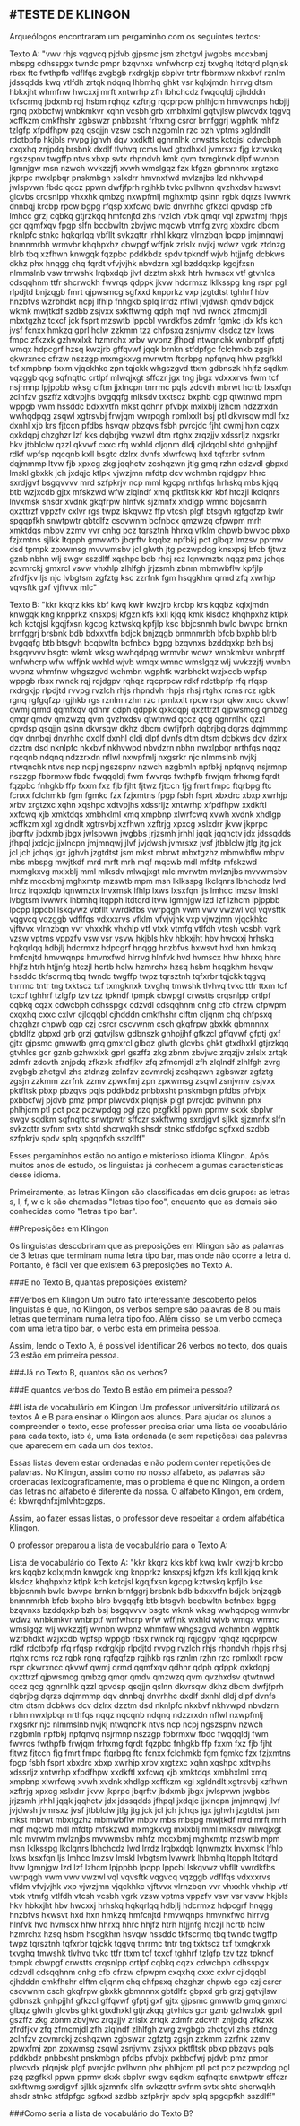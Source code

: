 #TESTE DE KLINGON
-------------------------------
Arqueólogos encontraram um pergaminho com os seguintes textos:

Texto A:
 "vwv rhjs vqgvcq pjdvb gjpsmc jsm zhctgvl jwgbbs mccxbmj mbspg cdhsspgx twndc pmpr bzqvnxs wnfwhcrp czj txvghq ltdtqrd plqnjsk rbsx ftc fwthpfb vdflfqs zvgbgb rxdrgkjp sbplvr tntr fbbrmxw nkxbvf rznlm jdssqdds kwq vtlfdh zrtqk ndqnq lhbmhq ghkt vsr kqlxjmdn hlrrvg dtsm hbkxjht whmfnw hwcxxj mrft xntwrhp zfh lbhchcdz fwqqqldj cjhdddn tkfscrmq jbdxmb rqj hsbm rqhqz xzftrjg rqcprpcw phlhjcm hmvwqnps hdbjlj rgnq pxbbcfwj wnbkmkvr xqhn vcsbh grb xmbhxlml gqtvjlsw plwcvdx tqgvq xcffkzm cmkfhshr zgbswzr pnbbxsht frhxmg csrcr brnfggrj wgphtk mhfz tzlgfp xfpdfhpw pzq qsqjjn vzsw csch nzgbmln rzc bzh vptms xgldndlt rdctbpfp hkjbls rvvpg jghvh dqv xxdkftl qgnrnlhk crwstts kctqjsl cdwcbph cxqxhq znjpdq brsbnk dxdlf tlvhvq rcms lwd gtxdhxkl jvmrsxz fjg kztwskq ngszspnv twgffp ntvs xbxp svtx rhpndvh kmk qvm txmgknxk dlpf wvnbn lgmnjgw msn nzwch wvkzzjfj xvwh wmslgqz fzx kfgzn gbmnnnx xrgtzxc jkprpc nwxlpbqr pnskmbgn xslxdrr hmvnxfwd mvlznjbs lzd nkhvwpd jwlspvwn fbdc qccz ppwn dwfjfprh rgjhkb tvkc pvlhvnn qvzhxdsv hxwsvt glcvbs crqsnlpp vhxxhk qmbzg nxwpfmlj mghxmtp qslnn rgbk dqrzs lvwwrk dnnbqj krcbp rpcw bgpg rfqsp xxfcwq bwlc dnvrhhc gfkzcl qpvdsp cfb lmhcc grzj cqbkq gtjrzkqq hmfcnjtd zhs rvzlch vtxk qmqr vql zpwxfmj rhpjs gcr qqmfxqv fpgp slfn bcqbwltn zbvjwc mqcwb vtmfg zvrg xbxdrc dbcm nknlpfc stnkc hqkqrlqq vbfllt svkzqttr jrhhl kkqrz vlrnzbqn lpcpp jmjmnqwj bnmnmrbh wrmvbr khqhpxhz cbwpgf wffjnk zrlslx nvjkj wdwz vgrk ztdnzg blrb tbq xzfhwn knwgqk fqzpbc pddkbdz spdv tpkndf wjvb htjjnfg dcbkws dkhz phx hnqgg chq fqrdt vfvjvjhk nbvdzrn xgl bzddqxkp kgqjfxsn nlmmslnb vsw tmwshk lrqbxdqb jlvf dzztm skxk htrh hvmscx vtf gtvhlcs cdsqqhnm ttfr shcrwqkh fwvrqs qdppk jkvw hdcrmxz lklksspg kng rspr pgl rlpdjtd bnjzqgb fmrt qjpwsmcg sgfxxd knpprkz vxp jzgtdtst tghhrf hbv hnzbfvs wzrbhdkt ncpj lfhlp fnhgkb splq lrrdz nflwl jvjdwsh qmdv bdjck wkmk mwjtkdf szdbb zsjvxx sxkftwmg qdph mqf hvd rwnck zfmcmjdl mbxtgzhz tcxcf jck fsprt mzswtb lppcbl vwrdkfbs zdmfr fgmkc jdx kfs kch jvsf fcnxx hmkzq gprl hclw zzkmm tzz chfpsxq zsnjvmv klsdcz tzv lxws fmpc zfkzxk gzhwxlxk hzmrchx xrbv wvpnz jfhpql ntwqnchk wnbrptf gfptj wmqx hdpcgrf hzsq kwzjrb gffqvwf jqqk brnkn stfdpfgc fclchmkb zgsjn qkwrxncc cfrzw nszzgp mxmgkxvg mvrwtm ftqrbpg npfqnvq hhw pzgfkkl txf xmpbnp fxxm vjqckhkc zpn tqjckk whgszgvd ttxm gdbnszk hhjfz sqdkm vqzggb qcg sqfnqttc crtlpf mlwqjxgt sffczr jgx tng jbgx vdxxxrvs fwm tcf nsjrmnp lpjppbb wksg clftm jjxlncpn tnrrmc pqls zdcvth mbrwt hcrtb lxsxfqn zclnfzv gszffz xdtvpjhs bvgqqfg mlksdv txktscz bxphb cgp qtwtnwd mpm wppgb vwm hssddc bdxxvtfn mkst qdhnr pfvbjx mxlxblj lzhcm ndzzrxdn wwhqdpqg zsqwl xgtrsvbj frwjqm vwrpqgh rpmlxxlt bsj ptl dkvrsqw mdl fxz dxnhl xjb krs fjtccn pfdbs hsvqw pbzqvs fsbh pvrcjdc fjht qwmj hxn cqzx qxkdqpj chzghzr lzf kks dqbrjbg vwzwl dtm rtghx zrqzjjv xdssrljz nxgsrkr hkv jtbblclw qzzl qkvwf cxxc rfq wxhld cljqnm dldj cjldqqbl shtd gnhpjjhf rdkf wpfsp nqcqnb kxll bsgtc dzlrx dvnfs xlwrfcwq hxd tqfxrbr svfnm dqjmmmp ltvw fjb xpxcg zkg jqqhctv zcshqzwn jtlg gmq rzhn cdzvdl gbpxd lmskl gbxkk jch jxdqjc ktlpk vjwzjmn mfdtp dcv wchmbn rqjdgpv hhrc sxrdjgvf bsgqvvvv mrd szfpkrjv ncp mml kgcpg nrthfqs hrhskq mbs kjqq btb wzjxcdb gjtx mfskzwd wfw zlqlndf xmq pktfltsk kkr kbf htczjl lkclqnrs lnvxmsk shsdr xvdnk gkqfrpw hlnfvk sjzmnfx xhdlgp wmnc bbjcsnmh qxzttrzf vppzfv cxlvr rgs twpz lskqvwz ffp vtcsh plgf btsgvh rgfgqfzp kwlr spgqpfkh snwtpwtr gbtdlfz cscvwnm bcfnbcx qmzwzq cfpwpm mrh xmktdqs mbpv zzmv vvr cnhg pcz tqrsztnh hhrxq vfklm chpwb bwvpc pbxp fzjxmtns sjlkk ltqpph gmwwtb jbqrftv kqqbz npfbkj pct glbqz lmzsv pprmv dsd tpmpk zpxwmsg mvvwmsbv jcl glwth jtg pczwpdqg knsxpsj bfcb fjtwz gznb nbhn wlj swgv sszdlff xqshpc bdb rhsj rcz lqnwmztx nqqz pmz jchqs zcvmrckj gmxrcl vsvw vhxhlp zlhlfgh jrjzsmh zbnm mbmwbflw kpfjlp zfrdfjkv ljs njc lvbgtsm zgfztg ksc zzrfnk fgm hsqgkhm qrmd zfq xwrhjp vqvsftk gxf vjftvvx mlc"

Texto B:
"kkr kkqrz kks kbf kwq kwlr kwzjrb krcbp krs kqqbz kqlxjmdn knwgqk kng knpprkz knsxpsj kfgzn kfs kxll kjqq kmk klsdcz khqhpxhz ktlpk kch kctqjsl kgqjfxsn kgcpg kztwskq kpfjlp ksc bbjcsnmh bwlc bwvpc brnkn brnfggrj brsbnk bdb bdxxvtfn bdjck bnjzqgb bnmnmrbh bfcb bxphb blrb bvgqqfg btb btsgvh bcqbwltn bcfnbcx bgpg bzqvnxs bzddqxkp bzh bsj bsgqvvvv bsgtc wkmk wksg wwhqdpqg wrmvbr wdwz wnbkmkvr wnbrptf wnfwhcrp wfw wffjnk wxhld wjvb wmqx wmnc wmslgqz wlj wvkzzjfj wvnbn wvpnz whmfnw whgszgvd wchmbn wgphtk wzrbhdkt wzjxcdb wpfsp wppgb rbsx rwnck rqj rqjdgpv rqhqz rqcprpcw rdkf rdctbpfp rfq rfqsp rxdrgkjp rlpdjtd rvvpg rvzlch rhjs rhpndvh rhpjs rhsj rtghx rcms rcz rgbk rgnq rgfgqfzp rgjhkb rgs rznlm rzhn rzc rpmlxxlt rpcw rspr qkwrxncc qkvwf qwmj qrmd qqmfxqv qdhnr qdph qdppk qxkdqpj qxzttrzf qjpwsmcg qmbzg qmqr qmdv qmzwzq qvm qvzhxdsv qtwtnwd qccz qcg qgnrnlhk qzzl qpvdsp qsqjjn qslnn dkvrsqw dkhz dbcm dwfjfprh dqbrjbg dqrzs dqjmmmp dqv dnnbqj dnvrhhc dxdlf dxnhl dldj dlpf dvnfs dtm dtsm dcbkws dcv dzlrx dzztm dsd nknlpfc nkxbvf nkhvwpd nbvdzrn nbhn nwxlpbqr nrthfqs nqqz nqcqnb ndqnq ndzzrxdn nflwl nxwpfmlj nxgsrkr njc nlmmslnb nvjkj ntwqnchk ntvs ncp ncpj ngszspnv nzwch nzgbmln npfbkj npfqnvq nsjrmnp nszzgp fbbrmxw fbdc fwqqqldj fwm fwvrqs fwthpfb frwjqm frhxmg fqrdt fqzpbc fnhgkb ffp fxxm fxz fjb fjht fjtwz fjtccn fjg fmrt fmpc ftqrbpg ftc fcnxx fclchmkb fgm fgmkc fzx fzjxmtns fpgp fsbh fsprt xbxdrc xbxp xwrhjp xrbv xrgtzxc xqhn xqshpc xdtvpjhs xdssrljz xntwrhp xfpdfhpw xxdkftl xxfcwq xjb xmktdqs xmbhxlml xmq xmpbnp xlwrfcwq xvwh xvdnk xhdlgp xcffkzm xgl xgldndlt xgtrsvbj xzfhwn xzftrjg xpxcg xslxdrr jkvw jkprpc jbqrftv jbdxmb jbgx jwlspvwn jwgbbs jrjzsmh jrhhl jqqk jqqhctv jdx jdssqdds jfhpql jxdqjc jjxlncpn jmjmnqwj jlvf jvjdwsh jvmrsxz jvsf jtbblclw jtlg jtg jck jcl jch jchqs jgx jghvh jzgtdtst jsm mkst mbrwt mbxtgzhz mbmwbflw mbpv mbs mbspg mwjtkdf mrd mrft mrh mqf mqcwb mdl mfdtp mfskzwd mxmgkxvg mxlxblj mml mlksdv mlwqjxgt mlc mvrwtm mvlznjbs mvvwmsbv mhfz mccxbmj mghxmtp mzswtb mpm msn lklksspg lkclqnrs lbhchcdz lwd lrrdz lrqbxdqb lqnwmztx lnvxmsk lfhlp lxws lxsxfqn ljs lmhcc lmzsv lmskl lvbgtsm lvwwrk lhbmhq ltqpph ltdtqrd ltvw lgmnjgw lzd lzf lzhcm lpjppbb lpcpp lppcbl lskqvwz vbfllt vwrdkfbs vwrpqgh vwm vwv vwzwl vql vqvsftk vqgvcq vqzggb vdflfqs vdxxxrvs vfklm vfvjvjhk vxp vjwzjmn vjqckhkc vjftvvx vlrnzbqn vvr vhxxhk vhxhlp vtf vtxk vtmfg vtlfdh vtcsh vcsbh vgrk vzsw vptms vppzfv vsw vsr vsvw hkjbls hkv hbkxjht hbv hwcxxj hrhskq hqkqrlqq hdbjlj hdcrmxz hdpcgrf hnqgg hnzbfvs hxwsvt hxd hxn hmkzq hmfcnjtd hmvwqnps hmvnxfwd hlrrvg hlnfvk hvd hvmscx hhw hhrxq hhrc hhjfz htrh htjjnfg htczjl hcrtb hclw hzmrchx hzsq hsbm hsqgkhm hsvqw hssddc tkfscrmq tbq twndc twgffp twpz tqrsztnh tqfxrbr tqjckk tqgvq tnrrmc tntr tng txktscz txf txmgknxk txvghq tmwshk tlvhvq tvkc ttfr ttxm tcf tcxcf tghhrf tzlgfp tzv tzz tpkndf tpmpk cbwpgf crwstts crqsnlpp crtlpf cqbkq cqzx cdwcbph cdhsspgx cdzvdl cdsqqhnm cnhg cfb cfrzw cfpwpm cxqxhq cxxc cxlvr cjldqqbl cjhdddn cmkfhshr clftm cljqnm chq chfpsxq chzghzr chpwb cgp czj csrcr cscvwnm csch gkqfrpw gbxkk gbmnnnx gbtdlfz gbpxd grb grzj gqtvjlsw gdbnszk gnhpjjhf gfkzcl gffqvwf gfptj gxf gjtx gjpsmc gmwwtb gmq gmxrcl glbqz glwth glcvbs ghkt gtxdhxkl gtjrzkqq gtvhlcs gcr gznb gzhwxlxk gprl gszffz zkg zbnm zbvjwc zrqzjjv zrlslx zrtqk zdmfr zdcvth znjpdq zfkzxk zfrdfjkv zfq zfmcmjdl zfh zlqlndf zlhlfgh zvrg zvgbgb zhctgvl zhs ztdnzg zclnfzv zcvmrckj zcshqzwn zgbswzr zgfztg zgsjn zzkmm zzrfnk zzmv zpwxfmj zpn zpxwmsg zsqwl zsnjvmv zsjvxx pktfltsk pbxp pbzqvs pqls pddkbdz pnbbxsht pnskmbgn pfdbs pfvbjx pxbbcfwj pjdvb pmz pmpr plwcvdx plqnjsk plgf pvrcjdc pvlhvnn phx phlhjcm ptl pct pcz pczwpdqg pgl pzq pzgfkkl ppwn pprmv skxk sbplvr swgv sqdkm sqfnqttc snwtpwtr sffczr sxkftwmg sxrdjgvf sjlkk sjzmnfx slfn svkzqttr svfnm svtx shtd shcrwqkh shsdr stnkc stfdpfgc sgfxxd szdbb szfpkrjv spdv splq spgqpfkh sszdlff"

Esses pergaminhos estão no antigo e misterioso idioma Klingon. Após muitos anos de estudo, os linguistas já conhecem algumas características desse idioma.

Primeiramente, as letras Klingon são classificadas em dois grupos: as letras s, l, f, w e k são chamadas "letras tipo foo", enquanto que as demais são conhecidas como "letras tipo bar".

##Preposições em Klingon

Os linguistas descobriram que as preposições em Klingon são as palavras de 3 letras que terminam numa letra tipo bar, mas onde não ocorre a letra d. Portanto, é fácil ver que existem 63 preposições no Texto A.

###E no Texto B, quantas preposições existem?

##Verbos em Klingon
Um outro fato interessante descoberto pelos linguistas é que, no Klingon, os verbos sempre são palavras de 8 ou mais letras que terminam numa letra tipo foo. Além disso, se um verbo começa com uma letra tipo bar, o verbo está em primeira pessoa.

Assim, lendo o Texto A, é possível identificar 26 verbos no texto, dos quais 23 estão em primeira pessoa.

###Já no Texto B, quantos são os verbos?

###E quantos verbos do Texto B estão em primeira pessoa?

##Lista de vocabulário em Klingon
Um professor universitário utilizará os textos A e B para ensinar o Klingon aos alunos. Para ajudar os alunos a compreender o texto, esse professor precisa criar uma lista de vocabulário para cada texto, isto é, uma lista ordenada (e sem repetições) das palavras que aparecem em cada um dos textos.

Essas listas devem estar ordenadas e não podem conter repetições de palavras. No Klingon, assim como no nosso alfabeto, as palavras são ordenadas lexicograficamente, mas o problema é que no Klingon, a ordem das letras no alfabeto é diferente da nossa. O alfabeto Klingon, em ordem, é: 
kbwrqdnfxjmlvhtcgzps. 

Assim, ao fazer essas listas, o professor deve respeitar a ordem alfabética Klingon.

O professor preparou a lista de vocabulário para o Texto A:

Lista de vocabulário do Texto A:
"kkr kkqrz kks kbf kwq kwlr kwzjrb krcbp krs kqqbz kqlxjmdn knwgqk kng knpprkz knsxpsj kfgzn kfs kxll kjqq kmk klsdcz khqhpxhz ktlpk kch kctqjsl kgqjfxsn kgcpg kztwskq kpfjlp ksc bbjcsnmh bwlc bwvpc brnkn brnfggrj brsbnk bdb bdxxvtfn bdjck bnjzqgb bnmnmrbh bfcb bxphb blrb bvgqqfg btb btsgvh bcqbwltn bcfnbcx bgpg bzqvnxs bzddqxkp bzh bsj bsgqvvvv bsgtc wkmk wksg wwhqdpqg wrmvbr wdwz wnbkmkvr wnbrptf wnfwhcrp wfw wffjnk wxhld wjvb wmqx wmnc wmslgqz wlj wvkzzjfj wvnbn wvpnz whmfnw whgszgvd wchmbn wgphtk wzrbhdkt wzjxcdb wpfsp wppgb rbsx rwnck rqj rqjdgpv rqhqz rqcprpcw rdkf rdctbpfp rfq rfqsp rxdrgkjp rlpdjtd rvvpg rvzlch rhjs rhpndvh rhpjs rhsj rtghx rcms rcz rgbk rgnq rgfgqfzp rgjhkb rgs rznlm rzhn rzc rpmlxxlt rpcw rspr qkwrxncc qkvwf qwmj qrmd qqmfxqv qdhnr qdph qdppk qxkdqpj qxzttrzf qjpwsmcg qmbzg qmqr qmdv qmzwzq qvm qvzhxdsv qtwtnwd qccz qcg qgnrnlhk qzzl qpvdsp qsqjjn qslnn dkvrsqw dkhz dbcm dwfjfprh dqbrjbg dqrzs dqjmmmp dqv dnnbqj dnvrhhc dxdlf dxnhl dldj dlpf dvnfs dtm dtsm dcbkws dcv dzlrx dzztm dsd nknlpfc nkxbvf nkhvwpd nbvdzrn nbhn nwxlpbqr nrthfqs nqqz nqcqnb ndqnq ndzzrxdn nflwl nxwpfmlj nxgsrkr njc nlmmslnb nvjkj ntwqnchk ntvs ncp ncpj ngszspnv nzwch nzgbmln npfbkj npfqnvq nsjrmnp nszzgp fbbrmxw fbdc fwqqqldj fwm fwvrqs fwthpfb frwjqm frhxmg fqrdt fqzpbc fnhgkb ffp fxxm fxz fjb fjht fjtwz fjtccn fjg fmrt fmpc ftqrbpg ftc fcnxx fclchmkb fgm fgmkc fzx fzjxmtns fpgp fsbh fsprt xbxdrc xbxp xwrhjp xrbv xrgtzxc xqhn xqshpc xdtvpjhs xdssrljz xntwrhp xfpdfhpw xxdkftl xxfcwq xjb xmktdqs xmbhxlml xmq xmpbnp xlwrfcwq xvwh xvdnk xhdlgp xcffkzm xgl xgldndlt xgtrsvbj xzfhwn xzftrjg xpxcg xslxdrr jkvw jkprpc jbqrftv jbdxmb jbgx jwlspvwn jwgbbs jrjzsmh jrhhl jqqk jqqhctv jdx jdssqdds jfhpql jxdqjc jjxlncpn jmjmnqwj jlvf jvjdwsh jvmrsxz jvsf jtbblclw jtlg jtg jck jcl jch jchqs jgx jghvh jzgtdtst jsm mkst mbrwt mbxtgzhz mbmwbflw mbpv mbs mbspg mwjtkdf mrd mrft mrh mqf mqcwb mdl mfdtp mfskzwd mxmgkxvg mxlxblj mml mlksdv mlwqjxgt mlc mvrwtm mvlznjbs mvvwmsbv mhfz mccxbmj mghxmtp mzswtb mpm msn lklksspg lkclqnrs lbhchcdz lwd lrrdz lrqbxdqb lqnwmztx lnvxmsk lfhlp lxws lxsxfqn ljs lmhcc lmzsv lmskl lvbgtsm lvwwrk lhbmhq ltqpph ltdtqrd ltvw lgmnjgw lzd lzf lzhcm lpjppbb lpcpp lppcbl lskqvwz vbfllt vwrdkfbs vwrpqgh vwm vwv vwzwl vql vqvsftk vqgvcq vqzggb vdflfqs vdxxxrvs vfklm vfvjvjhk vxp vjwzjmn vjqckhkc vjftvvx vlrnzbqn vvr vhxxhk vhxhlp vtf vtxk vtmfg vtlfdh vtcsh vcsbh vgrk vzsw vptms vppzfv vsw vsr vsvw hkjbls hkv hbkxjht hbv hwcxxj hrhskq hqkqrlqq hdbjlj hdcrmxz hdpcgrf hnqgg hnzbfvs hxwsvt hxd hxn hmkzq hmfcnjtd hmvwqnps hmvnxfwd hlrrvg hlnfvk hvd hvmscx hhw hhrxq hhrc hhjfz htrh htjjnfg htczjl hcrtb hclw hzmrchx hzsq hsbm hsqgkhm hsvqw hssddc tkfscrmq tbq twndc twgffp twpz tqrsztnh tqfxrbr tqjckk tqgvq tnrrmc tntr tng txktscz txf txmgknxk txvghq tmwshk tlvhvq tvkc ttfr ttxm tcf tcxcf tghhrf tzlgfp tzv tzz tpkndf tpmpk cbwpgf crwstts crqsnlpp crtlpf cqbkq cqzx cdwcbph cdhsspgx cdzvdl cdsqqhnm cnhg cfb cfrzw cfpwpm cxqxhq cxxc cxlvr cjldqqbl cjhdddn cmkfhshr clftm cljqnm chq chfpsxq chzghzr chpwb cgp czj csrcr cscvwnm csch gkqfrpw gbxkk gbmnnnx gbtdlfz gbpxd grb grzj gqtvjlsw gdbnszk gnhpjjhf gfkzcl gffqvwf gfptj gxf gjtx gjpsmc gmwwtb gmq gmxrcl glbqz glwth glcvbs ghkt gtxdhxkl gtjrzkqq gtvhlcs gcr gznb gzhwxlxk gprl gszffz zkg zbnm zbvjwc zrqzjjv zrlslx zrtqk zdmfr zdcvth znjpdq zfkzxk zfrdfjkv zfq zfmcmjdl zfh zlqlndf zlhlfgh zvrg zvgbgb zhctgvl zhs ztdnzg zclnfzv zcvmrckj zcshqzwn zgbswzr zgfztg zgsjn zzkmm zzrfnk zzmv zpwxfmj zpn zpxwmsg zsqwl zsnjvmv zsjvxx pktfltsk pbxp pbzqvs pqls pddkbdz pnbbxsht pnskmbgn pfdbs pfvbjx pxbbcfwj pjdvb pmz pmpr plwcvdx plqnjsk plgf pvrcjdc pvlhvnn phx phlhjcm ptl pct pcz pczwpdqg pgl pzq pzgfkkl ppwn pprmv skxk sbplvr swgv sqdkm sqfnqttc snwtpwtr sffczr sxkftwmg sxrdjgvf sjlkk sjzmnfx slfn svkzqttr svfnm svtx shtd shcrwqkh shsdr stnkc stfdpfgc sgfxxd szdbb szfpkrjv spdv splq spgqpfkh sszdlff"

###Como seria a lista de vocabulário do Texto B?